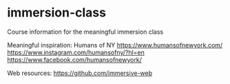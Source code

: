 # immersion-class
Course information for the meaningful immersion class

Meaningful inspiration: Humans of NY
https://www.humansofnewyork.com/
https://www.instagram.com/humansofny/?hl=en
https://www.facebook.com/humansofnewyork/

Web resources: https://github.com/immersive-web
